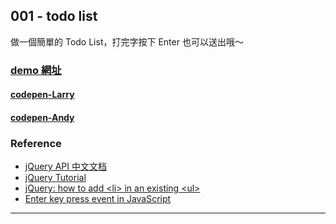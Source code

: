 ## 001 - todo list

做一個簡單的 Todo List，打完字按下 Enter 也可以送出哦～

### [demo 網址](https://s.codepen.io/larrylu/debug/ZyQdvM/LDMmdVnpJaok)

#### [codepen-Larry](#)
#### [codepen-Andy](#)

### Reference

- [jQuery API 中文文档](http://www.jquery123.com/)
- [jQuery Tutorial](https://www.w3schools.com/jquery/)
- [jQuery: how to add \<li> in an existing \<ul>](https://stackoverflow.com/questions/1145208/jquery-how-to-add-li-in-an-existing-ul)
- [Enter key press event in JavaScript](https://stackoverflow.com/questions/905222/enter-key-press-event-in-javascript)

---

